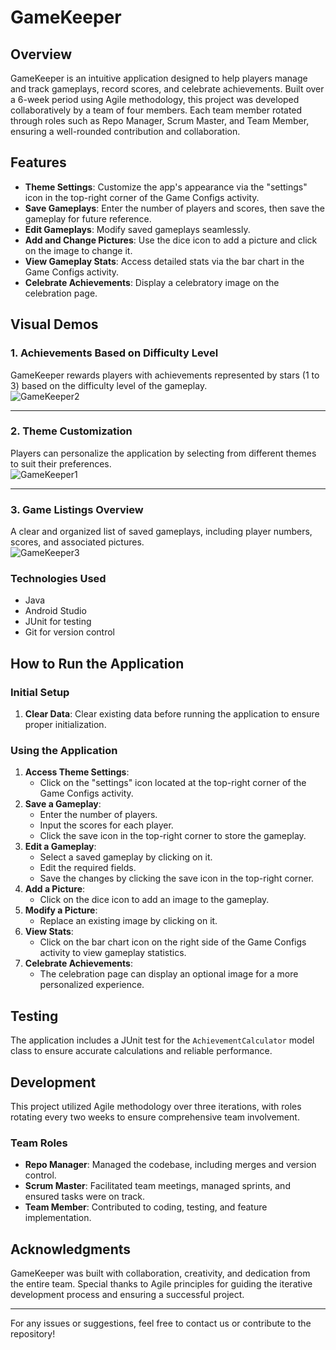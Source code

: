# GameKeeper

## Overview
GameKeeper is an intuitive application designed to help players manage and track gameplays, record scores, and celebrate achievements. Built over a 6-week period using Agile methodology, this project was developed collaboratively by a team of four members. Each team member rotated through roles such as Repo Manager, Scrum Master, and Team Member, ensuring a well-rounded contribution and collaboration.

## Features
- **Theme Settings**: Customize the app's appearance via the "settings" icon in the top-right corner of the Game Configs activity.
- **Save Gameplays**: Enter the number of players and scores, then save the gameplay for future reference.
- **Edit Gameplays**: Modify saved gameplays seamlessly.
- **Add and Change Pictures**: Use the dice icon to add a picture and click on the image to change it.
- **View Gameplay Stats**: Access detailed stats via the bar chart in the Game Configs activity.
- **Celebrate Achievements**: Display a celebratory image on the celebration page.

## Visual Demos

### 1. Achievements Based on Difficulty Level
GameKeeper rewards players with achievements represented by stars (1 to 3) based on the difficulty level of the gameplay.  
![GameKeeper2](https://github.com/user-attachments/assets/d2abdb87-1a31-4019-b955-30935a13672e)


---

### 2. Theme Customization
Players can personalize the application by selecting from different themes to suit their preferences.  
![GameKeeper1](https://github.com/user-attachments/assets/643b641e-584c-402c-ab9b-3a8aa2a48ac0)


---

### 3. Game Listings Overview
A clear and organized list of saved gameplays, including player numbers, scores, and associated pictures.  
![GameKeeper3](https://github.com/user-attachments/assets/66699758-ac69-46a8-b9e8-b324b14cdd79)



### Technologies Used
- Java
- Android Studio
- JUnit for testing
- Git for version control

## How to Run the Application

### Initial Setup
1. **Clear Data**: Clear existing data before running the application to ensure proper initialization.

### Using the Application
1. **Access Theme Settings**:
   - Click on the "settings" icon located at the top-right corner of the Game Configs activity.
2. **Save a Gameplay**:
   - Enter the number of players.
   - Input the scores for each player.
   - Click the save icon in the top-right corner to store the gameplay.
3. **Edit a Gameplay**:
   - Select a saved gameplay by clicking on it.
   - Edit the required fields.
   - Save the changes by clicking the save icon in the top-right corner.
4. **Add a Picture**:
   - Click on the dice icon to add an image to the gameplay.
5. **Modify a Picture**:
   - Replace an existing image by clicking on it.
6. **View Stats**:
   - Click on the bar chart icon on the right side of the Game Configs activity to view gameplay statistics.
7. **Celebrate Achievements**:
   - The celebration page can display an optional image for a more personalized experience.

## Testing
The application includes a JUnit test for the `AchievementCalculator` model class to ensure accurate calculations and reliable performance.

## Development
This project utilized Agile methodology over three iterations, with roles rotating every two weeks to ensure comprehensive team involvement.

### Team Roles
- **Repo Manager**: Managed the codebase, including merges and version control.
- **Scrum Master**: Facilitated team meetings, managed sprints, and ensured tasks were on track.
- **Team Member**: Contributed to coding, testing, and feature implementation.



## Acknowledgments
GameKeeper was built with collaboration, creativity, and dedication from the entire team. Special thanks to Agile principles for guiding the iterative development process and ensuring a successful project.

---
For any issues or suggestions, feel free to contact us or contribute to the repository!

